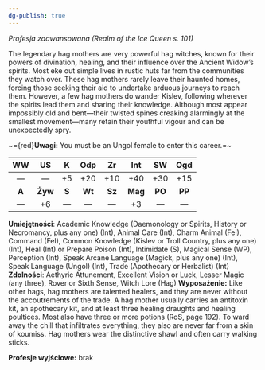 ```yaml
---
dg-publish: true
---
```

*Profesja zaawansowana (Realm of the Ice Queen s. 101)*

The legendary hag mothers are very powerful hag witches, known for their powers of divination, healing, and their influence over the Ancient Widow’s spirits. Most eke out simple lives in rustic huts far from the communities they watch over. These hag mothers rarely leave their haunted homes, forcing those seeking their aid to undertake arduous journeys to reach them. However, a few hag mothers do wander Kislev, following wherever the spirits lead them and sharing their knowledge. Although most appear impossibly old and bent—their twisted spines creaking alarmingly at the smallest movement—many retain their youthful vigour and can be unexpectedly spry.

~={red}**Uwagi:** You must be an Ungol female to enter this career.=~

|  WW   |   US    |   K   |  Odp   |   Zr   |   Int   |   SW   |  Ogd   |
|:-----:|:-------:|:-----:|:------:|:------:|:-------:|:------:|:------:|
|   —   |    —    |  +5   |  +20   |  +10   |   +40   |  +30   |  +15   |
| **A** | **Żyw** | **S** | **Wt** | **Sz** | **Mag** | **PO** | **PP** |
|   —   |   +6    |   —   |   —    |   —    |   +3    |   —    |   —    |

**Umiejętności**: Academic Knowledge (Daemonology or Spirits, History or Necromancy, plus any one) (Int), Animal Care (Int), Charm Animal (Fel), Command (Fel), Common Knowledge (Kislev or Troll Country, plus any one) (Int), Heal (Int) or Prepare Poison (Int), Intimidate (S), Magical Sense (WP), Perception (Int), Speak Arcane Language (Magick, plus any one) (Int), Speak Language (Ungol) (Int), Trade (Apothecary or Herbalist) (Int)
**Zdolności**:  Aethyric Attunement, Excellent Vision or Luck, Lesser Magic (any three), Rover or Sixth Sense, Witch Lore (Hag)
**Wyposażenie:** Like other hags, hag mothers are talented healers, and they are never without the accoutrements of the trade. A hag mother usually carries an antitoxin kit, an apothecary kit, and at least three healing draughts and healing poultices. Most also have three or more potions (RoS, page 192). To ward away the chill that infiltrates everything, they also are never far from a skin of koumiss. Hag mothers wear the distinctive shawl and often carry walking sticks.

**Profesje wyjściowe:** brak